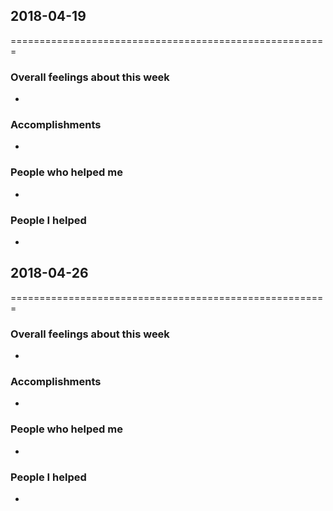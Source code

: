## 2018-04-19
=======================================================
### Overall feelings about this week
-
### Accomplishments
-
### People who helped me
-
### People I helped
-


## 2018-04-26
=======================================================
### Overall feelings about this week
-
### Accomplishments
-
### People who helped me
-
### People I helped
-

